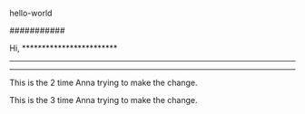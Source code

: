 hello-world

###########


Hi, ************************
************************
************************


This is the 2 time Anna trying to make the change.

This is the 3 time Anna trying to make the change. 
